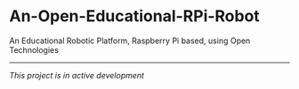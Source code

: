 # An-Open-Educational-RPi-Robot
An Educational Robotic Platform, Raspberry Pi based, using Open Technologies

---
*This project is in active development*
